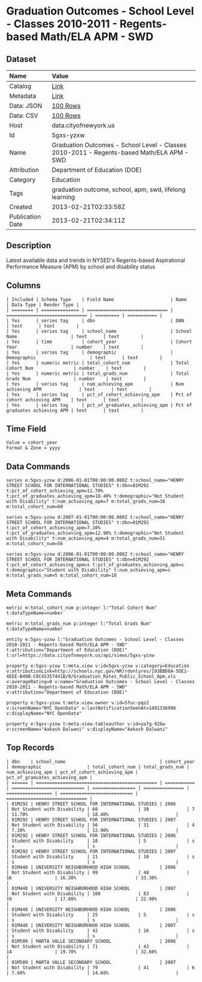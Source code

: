 # Graduation Outcomes - School Level - Classes 2010-2011 - Regents-based Math/ELA APM - SWD

## Dataset

| Name | Value |
| :--- | :---- |
| Catalog | [Link](https://catalog.data.gov/dataset/graduation-outcomes-school-level-classes-2010-2011-regents-based-math-ela-apm-swd-9a515) |
| Metadata | [Link](https://data.cityofnewyork.us/api/views/5gxs-yzxw) |
| Data: JSON | [100 Rows](https://data.cityofnewyork.us/api/views/5gxs-yzxw/rows.json?max_rows=100) |
| Data: CSV | [100 Rows](https://data.cityofnewyork.us/api/views/5gxs-yzxw/rows.csv?max_rows=100) |
| Host | data.cityofnewyork.us |
| Id | 5gxs-yzxw |
| Name | Graduation Outcomes - School Level - Classes 2010-2011 - Regents-based Math/ELA APM - SWD |
| Attribution | Department of Education (DOE) |
| Category | Education |
| Tags | graduation outcome, school, apm, swd, lifelong learning |
| Created | 2013-02-21T02:33:58Z |
| Publication Date | 2013-02-21T02:34:11Z |

## Description

Latest available data and trends in NYSED's Regents-based Aspirational Performance Measure (APM) by school and disability status

## Columns

```ls
| Included | Schema Type    | Field Name                     | Name                           | Data Type | Render Type |
| ======== | ============== | ============================== | ============================== | ========= | =========== |
| Yes      | series tag     | dbn                            | DBN                            | text      | text        |
| Yes      | series tag     | school_name                    | School Name                    | text      | text        |
| Yes      | time           | cohort_year                    | Cohort Year                    | number    | text        |
| Yes      | series tag     | demographic                    | Demographic                    | text      | text        |
| Yes      | numeric metric | total_cohort_num               | Total Cohort Num               | number    | text        |
| Yes      | numeric metric | total_grads_num                | Total Grads Num                | number    | text        |
| Yes      | series tag     | num_achieving_apm              | Num achieving APM              | text      | text        |
| Yes      | series tag     | pct_of_cohort_achieving_apm    | Pct of cohort achieving APM    | text      | text        |
| Yes      | series tag     | pct_of_graduates_achieving_apm | Pct of graduates achieving APM | text      | text        |
```

## Time Field

```ls
Value = cohort_year
Format & Zone = yyyy
```

## Data Commands

```ls
series e:5gxs-yzxw d:2006-01-01T00:00:00.000Z t:school_name="HENRY STREET SCHOOL FOR INTERNATIONAL STUDIES" t:dbn=01M292 t:pct_of_cohort_achieving_apm=11.70% t:pct_of_graduates_achieving_apm=18.40% t:demographic="Not Student with Disability" t:num_achieving_apm=7 m:total_grads_num=38 m:total_cohort_num=60

series e:5gxs-yzxw d:2007-01-01T00:00:00.000Z t:school_name="HENRY STREET SCHOOL FOR INTERNATIONAL STUDIES" t:dbn=01M292 t:pct_of_cohort_achieving_apm=7.10% t:pct_of_graduates_achieving_apm=12.90% t:demographic="Not Student with Disability" t:num_achieving_apm=4 m:total_grads_num=31 m:total_cohort_num=56

series e:5gxs-yzxw d:2006-01-01T00:00:00.000Z t:school_name="HENRY STREET SCHOOL FOR INTERNATIONAL STUDIES" t:dbn=01M292 t:pct_of_cohort_achieving_apm=s t:pct_of_graduates_achieving_apm=s t:demographic="Student with Disability" t:num_achieving_apm=s m:total_grads_num=5 m:total_cohort_num=18
```

## Meta Commands

```ls
metric m:total_cohort_num p:integer l:"Total Cohort Num" t:dataTypeName=number

metric m:total_grads_num p:integer l:"Total Grads Num" t:dataTypeName=number

entity e:5gxs-yzxw l:"Graduation Outcomes - School Level - Classes 2010-2011 - Regents-based Math/ELA APM - SWD" t:attribution="Department of Education (DOE)" t:url=https://data.cityofnewyork.us/api/views/5gxs-yzxw

property e:5gxs-yzxw t:meta.view v:id=5gxs-yzxw v:category=Education v:attributionLink=http://schools.nyc.gov/NR/rdonlyres/193BBD8A-5DE1-4EEE-B49B-C8C45357441B/0/Graduation_Rates_Public_School_Apm.xls v:averageRating=0 v:name="Graduation Outcomes - School Level - Classes 2010-2011 - Regents-based Math/ELA APM - SWD" v:attribution="Department of Education (DOE)"

property e:5gxs-yzxw t:meta.view.owner v:id=5fuc-pqz2 v:screenName="NYC OpenData" v:lastNotificationSeenAt=1491336998 v:displayName="NYC OpenData"

property e:5gxs-yzxw t:meta.view.tableauthor v:id=ya7g-926w v:screenName="Aakash Dalwani" v:displayName="Aakash Dalwani"
```

## Top Records

```ls
| dbn    | school_name                                   | cohort_year | demographic                 | total_cohort_num | total_grads_num | num_achieving_apm | pct_of_cohort_achieving_apm | pct_of_graduates_achieving_apm | 
| ====== | ============================================= | =========== | =========================== | ================ | =============== | ================= | =========================== | ============================== | 
| 01M292 | HENRY STREET SCHOOL FOR INTERNATIONAL STUDIES | 2006        | Not Student with Disability | 60               | 38              | 7                 | 11.70%                      | 18.40%                         | 
| 01M292 | HENRY STREET SCHOOL FOR INTERNATIONAL STUDIES | 2007        | Not Student with Disability | 56               | 31              | 4                 | 7.10%                       | 12.90%                         | 
| 01M292 | HENRY STREET SCHOOL FOR INTERNATIONAL STUDIES | 2006        | Student with Disability     | 18               | 5               | s                 | s                           | s                              | 
| 01M292 | HENRY STREET SCHOOL FOR INTERNATIONAL STUDIES | 2007        | Student with Disability     | 21               | 10              | s                 | s                           | s                              | 
| 01M448 | UNIVERSITY NEIGHBORHOOD HIGH SCHOOL           | 2006        | Not Student with Disability | 99               | 48              | 16                | 16.20%                      | 33.30%                         | 
| 01M448 | UNIVERSITY NEIGHBORHOOD HIGH SCHOOL           | 2007        | Not Student with Disability | 108              | 83              | 19                | 17.60%                      | 22.90%                         | 
| 01M448 | UNIVERSITY NEIGHBORHOOD HIGH SCHOOL           | 2006        | Student with Disability     | 25               | 5               | s                 | s                           | s                              | 
| 01M448 | UNIVERSITY NEIGHBORHOOD HIGH SCHOOL           | 2007        | Student with Disability     | 42               | 16              | s                 | s                           | s                              | 
| 01M509 | MARTA VALLE SECONDARY SCHOOL                  | 2006        | Not Student with Disability | 71               | 43              | 14                | 19.70%                      | 32.60%                         | 
| 01M509 | MARTA VALLE SECONDARY SCHOOL                  | 2007        | Not Student with Disability | 79               | 41              | 6                 | 7.60%                       | 14.60%                         | 
```